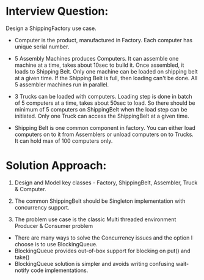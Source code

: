 # Interview Question:

Design a ShippingFactory use case.

- Computer is the product, manufactured in Factory.  Each computer has unique serial number.

- 5 Assembly Machines produces Computers.  It can assemble one machine at a time, takes about 10sec to build it.
Once assembled, it loads to Shipping Belt.  Only one machine can be loaded on shipping belt at a given time.
If the Shipping Belt is full, then loading can't be done.  All 5 assembler machines run in parallel.

- 3 Trucks can be loaded with computers.  Loading step is done in batch of 5 computers at a time, takes about 50sec to load.
So there should be minimum of 5 computers on ShippingBelt when the load step can be initiated.
Only one Truck can access the ShippingBelt at a given time.

- Shipping Belt is one common component in factory.  You can either load computers on to it from Assemblers or unload computers on to Trucks.
It can hold max of 100 computers only.


# Solution Approach:

1. Design and Model key classes - Factory, ShippingBelt, Assembler, Truck & Computer.

2. The common ShippingBelt should be Singleton implementation with concurrency support.

3. The problem use case is the classic Multi threaded environment Producer & Consumer problem
- There are many ways to solve the Concurrency issues and the option I choose is to use BlockingQueue.
- BlockingQueue provides out-of-box support for blocking on put() and take()
- BlockingQueue solution is simpler and avoids writing confusing wait-notify code implementations.
